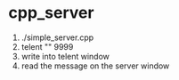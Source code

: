 # cpp_server

1. ./simple_server.cpp
2. telent "<ip address>" 9999
3. write into telent window
4. read the message on the server window
